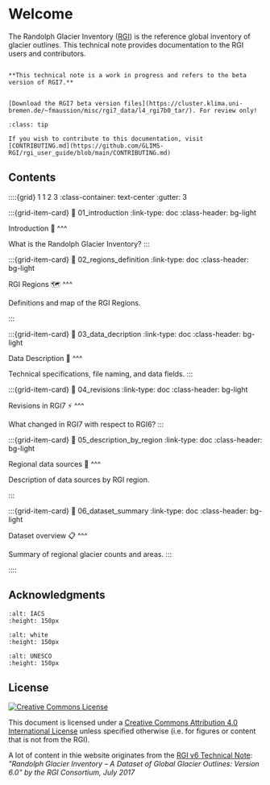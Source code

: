 # Welcome

The Randolph Glacier Inventory ([RGI](https://www.glims.org/RGI)) is the reference global inventory of glacier outlines. This technical note provides documentation to the RGI users and contributors.

```{warning}

**This technical note is a work in progress and refers to the beta version of RGI7.**

```

```{admonition} Data download

[Download the RGI7 beta version files](https://cluster.klima.uni-bremen.de/~fmaussion/misc/rgi7_data/l4_rgi7b0_tar/). For review only!
```

```{admonition} Contributing to this documentation
:class: tip

If you wish to contribute to this documentation, visit [CONTRIBUTING.md](https://github.com/GLIMS-RGI/rgi_user_guide/blob/main/CONTRIBUTING.md)

```

## Contents

::::{grid} 1 1 2 3
:class-container: text-center
:gutter: 3

:::{grid-item-card}
:link: 01_introduction
:link-type: doc
:class-header: bg-light

Introduction 🙋
^^^

What is the Randolph Glacier Inventory?
:::

:::{grid-item-card}
:link: 02_regions_definition
:link-type: doc
:class-header: bg-light

RGI Regions 🗺️
^^^

Definitions and map of the RGI Regions.

:::

:::{grid-item-card}
:link: 03_data_decription
:link-type: doc
:class-header: bg-light

Data Description 🧐
^^^

Technical specifications, file naming, and data fields.
:::

:::{grid-item-card}
:link: 04_revisions
:link-type: doc
:class-header: bg-light

Revisions in RGI7 ⚡
^^^

What changed in RGI7 with respect to RGI6?
:::

:::{grid-item-card}
:link: 05_description_by_region
:link-type: doc
:class-header: bg-light

Regional data sources 🔬
^^^

Description of data sources by RGI region.

:::

:::{grid-item-card}
:link: 06_dataset_summary
:link-type: doc
:class-header: bg-light

Dataset overview 📋
^^^

Summary of regional glacier counts and areas.
:::

::::


## Acknowledgments


```{image} img/logos/iugg_iacs.png
:alt: IACS
:height: 150px
```

```{image} img/logos/white.png
:alt: white
:height: 150px
```

```{image} img/logos/unesco.png
:alt: UNESCO
:height: 150px
```


## License

[![Creative Commons License](https://mirrors.creativecommons.org/presskit/buttons/88x31/svg/by.svg)](https://creativecommons.org/licenses/by/4.0)

This document is licensed under a [Creative Commons Attribution 4.0 International License](https://creativecommons.org/licenses/by/4.0/) unless specified otherwise (i.e. for figures or content that is not from the RGI).

A lot of content in thie website originates from the [RGI v6 Technical Note](https://github.com/GLIMS-RGI/rgi_user_guide/raw/main/docs/img/00_rgi60_TechnicalNote.pdf): *"Randolph Glacier Inventory – A Dataset of Global Glacier Outlines: Version 6.0" by the RGI Consortium, July 2017*
